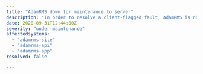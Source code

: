 ```yaml
---
title: "AdamRMS down for maintenance to server"
description: "In order to resolve a client-flagged fault, AdamRMS is down for a server upgrade"
date: 2020-09-31T12:44:00Z
severity: "under-maintenance"
affectedsystems:
  - "adamrms-site"
  - "adamrms-api"
  - "adamrms-app"
resolved: false

---
```


<!--- language code: en -->

